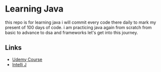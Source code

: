 
# Learning Java

this repo is for learning java i will commit every code there daily to mark my present of 100 days of code. i am practicing java again from scratch from basic to advance to dsa and frameworks let's get into this journey. 

## Links

 - [Udemy Course](hhttps://www.udemy.com/course/java-the-complete-java-developer-course/)
 - [Intelli J ](https://www.jetbrains.com/idea/)

